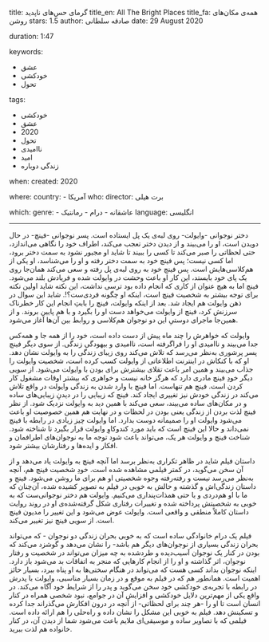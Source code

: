 
title: گرما‌ی حس‌های ناپدید
title_en: All The Bright Places 
title_fa: همه‌ی مکان‌های روشن 
stars: 1.5
author: صادقه سلطانی
date: 29 August 2020

duration: 1:47

keywords:
  - عشق
  - خودکشی
  - تحول

tags:
  - خودکشی
  - عشق
  - 2020
  - تحول
  - ناامیدی
  - امید
  - زندگی دوباره  

when:
  created: 2020

where:
  country:
    - آمریکا
who:
  director: برت هیلی

which:
  genre:
    - عاشقانه
    - درام
    - رمانتیک
  language: انگلیسی

---

دختر نوجوانی -وایولت- روی لبه‌ی یک پل ایستاده است. پسر نوجوانی -فینچ- در حال دویدن است، او را می‌بیند و از دیدن دختر تعجب می‌کند، اطراف خود را نگاهی می‌اندازد، حتی لحظاتی را صبر می‌کند تا کسی را ببیند تا شاید او مجبور نشود به سمت دختر برود، اما کسی نیست؛ پس فینچ خود به سمت دختر رفته و او را می‌شناسد، او یکی از هم‌کلاسی‌هایش است. پس فینچ خود به روی لبه‌ی پل رفته و سعی می‌کند همان‌جا روی یک پای خود بایستد، این کار او باعث وحشت در وایولت شده و فریادش بلند می‌شود. فینچ اما به هیچ عنوان از کاری که انجام داده بود ترسی نداشت، این نکته شاید اولین نکته برای توجه بیشتر به شخصیت فینچ است، اینکه او چگونه فردی‌ست؟!. شاید این سوال در ذهن وایولت هم ایجاد شد. بعد از اینکه وایولت، فینچ را بابتِ انجام این کار خطرناک سرزنش کرد، فینچ از وایولت می‌خواهد دست او را بگیرد و با هم پایین بروند. و از همین‌جا ماجرای دوستیِ این دو نوجوان هم‌کلاسی و روابط بین آن‌ها آغاز می‌شود. 

وایولت که خواهرش را چند ماه پیش از دست داده است، خود را از همه جا و همه‌کس جدا می‌بیند و ناامیدی او را فراگرفته است، ناامیدی و بیهودگی زندگی. از سوی دیگر فینچ پسر پرشوری‌ به‌نظر می‌رسد که تلاش می‌کند روی زیبای زندگی را به وایولت نشان دهد. او که با کنکاش در اینترنت اطلاعاتی از وایولت کسب کرده است، شخصیت وایولت را جذاب می‌بیند و همین امر باعث تقلای بیشترش برای بودن با وایولت می‌شود. از سویی دیگر خودِ فینچ مادری دارد که هرگز خانه‌ نیست و خواهری که بیشتر اوقات مشغول کار کردن است. فینچ هم تنهاست. اما فینچ با وارد شدن به زندگی وایولت در واقع تلاش می‌کند در زندگی خودش نیز تغییری ایجاد کند. فینچ که زیبایی را در دیدنِ زیبایی‌های ساده و در مکان‌های ساده می‌بیند، سعی می‌کند با همین دید به وایولت نزدیک شود. از نظر فینچ لذت بردن از زندگی یعنی بودن در لحظات و در نهایت هم همین خصوصیت او باعث می‌شود وایولت او را صمیمانه دوست بدارد. اما وایولت چیز زیادی در رابطه با فینچ نمی‌داند و حالا این فینچ است که باید مورد کندوکاوِ وایولت قرار بگیرد تا شناخته شود. شناخت فینچ و وایولت هر یک، می‌تواند باعث شود توجه ما به نوجوان‌های اطرافمان و افکار و ایده‌ها و رفتارشان بیشتر شود.

داستان فیلم شاید در ظاهر تکراری به‌نظر برسد اما آنچه فینچ به وایولت یاد می‌دهد و از آن سخن می‌گوید، در کمتر فیلمی مشاهده شده است. خود‌ِ شخصیت فینچ هم، آنچه به‌نظر می‌رسد نیست و رفته‌رفته وجوه شخصیتی او هم برای ما روشن می‌شود. فینچ و داستان زندگی‌اش و گذشته و حالش به خوبی در فیلم به تصویر کشیده شده، آن‌چنان که ما با او هم‌دردی و یا حتی همذات‌پنداری می‌کنیم. وایولت هم دختر نوجوانی‌ست که به خوبی به شخصیتش پرداخته شده و تغییرات رفتاری شکل گرفته‌شده‌ی او در روند روایت داستان کاملاً منطقی و واقعی است. وایولت عوض می‌شود و این تغییر را مدیون فینچ است. از سویی فینچ نیز تغییر می‌کند.

فیلم یک درام خانوادگی ساده است که به خوبی بحران زندگی دو نوجوان - که می‌تواند بحران زندگی بسیاری از نوجوان‌های دیگر هم باشد- را نشان می‌دهد و گوشزد می‌کند که بودن در کنار یک نوجوان آسیب‌دیده و طردشده به چه میزان می‌تواند در شخصیت و رفتار نوجوان، اثر گذاشته و او را از انجام کارهایی که منجر به اتفاقات بد می‌شود باز دارد. اینکه نوجوان بداند کسی هست که می‌تواند در هنگام سختی‌ها به او پناه ببرد، بسیار حائز اهمیت است. همانطور هم که در فیلم به موقع و در زمان بسیار  مناسبی، وایولت با پدرش در رابطه با تجربه‌ی خودکشی خود سخن می‌گوید و پدر را از شرایط خود آگاه می‌کند. در واقع یکی از مهم‌ترین دلایل خودکشی‌ و افزایش آن در جوامع، نبود شخصی همراه در کنار انسان است تا او را -هر چند برای لحظاتی- از آنچه در درون افکارش می‌گذراند جدا کرده و تسکینش دهد. فیلم به خوبی این مشکل را نشان داده و راه‌حلی را هم ارائه داده است. فیلمی که با تصاویر ساده و موسیقی‌ای ملایم باعث می‌شود شما از دیدن آن، در کنار خانواده هم لذت ببرید.
